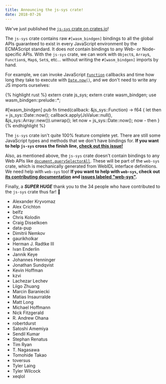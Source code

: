 ```yaml
---
title: Announcing the js-sys crate!
date: 2018-07-26
---
```


We've just published the [`js-sys` crate on crates.io][js-sys]!

The `js-sys` crate contains raw `#[wasm_bindgen]` bindings to all the global
APIs guaranteed to exist in every JavaScript environment by the ECMAScript
standard. It does *not* contain bindings to any Web- or Node-specific APIs. With
the `js-sys` crate, we can work with `Object`s, `Array`s, `Function`s, `Map`s,
`Set`s, etc... without writing the `#[wasm_bindgen]` imports by hand.

For example, we can invoke JavaScript [`Function`][mdn-function] callbacks and
time how long they take to execute with [`Date.now()`][mdn-date-now], and we
don't need to write any JS imports ourselves:

{% highlight rust %}
extern crate js_sys;
extern crate wasm_bindgen;
use wasm_bindgen::prelude::*;

#[wasm_bindgen]
pub fn timed(callback: &js_sys::Function) -> f64 {
    let then = js_sys::Date::now();
    callback.apply(JsValue::null(), &js_sys::Array::new()).unwrap();
    let now = js_sys::Date::now();
    now - then
}
{% endhighlight %}

The `js-sys` crate isn't quite 100% feature complete yet. There are still some
JavaScript types and methods that we don't have bindings for. **If you want to
help `js-sys` cross the finish line, [check out this issue!][issue]**

Also, as mentioned above, the `js-sys` crate doesn't contain bindings to any Web
APIs like [`document.querySelectorAll`][mdn-qsa]. These will be part of the
`web-sys` crate, which is mechanically generated from WebIDL interface
definitions. We need help with `web-sys` too! **If you want to help with
`web-sys`, check out [its contributing documentation][web-sys-contributing] and
[issues labeled "web-sys"][web-sys-issues].**

Finally, a ***SUPER HUGE*** thank you to the 34 people who have contributed to
the `js-sys` crate thus far! 💖

- Alexander Kryvomaz
- Alex Crichton
- belfz
- Chris Kolodin
- Craig Disselkoen
- data-pup
- Dimitrii Nemkov
- gaurikholkar
- Herman J. Radtke III
- Ivan Enderlin
- Jannik Keye
- Johannes Henninger
- Jonathan Sundqvist
- Kevin Hoffman
- kzvi
- Lachezar Lechev
- Liigo Zhuang
- Marcin Baraniecki
- Matias Insaurralde
- Matt Long
- Michael Hoffmann
- Nick Fitzgerald
- R. Andrew Ohana
- robertdurst
- Satoshi Amemiya
- Sendil Kumar
- Stephan Renatus
- Tim Ryan
- T. Nagasawa
- Tomohide Takao
- toversus
- Tyler Laing
- Tyler Wilcock
- xeqlol

[js-sys]: https://crates.io/crates/js-sys
[issue]: https://github.com/rustwasm/wasm-bindgen/issues/275
[mdn-function]: https://developer.mozilla.org/en-US/docs/Web/JavaScript/Reference/Global_Objects/Function
[mdn-qsa]: https://developer.mozilla.org/en-US/docs/Web/API/Document/querySelectorAll
[web-sys-contributing]: https://rustwasm.github.io/wasm-bindgen/web-sys.html
[web-sys-issues]: https://github.com/rustwasm/wasm-bindgen/issues?q=is%3Aissue+is%3Aopen+label%3Aweb-sys
[mdn-date-now]: https://developer.mozilla.org/en-US/docs/Web/JavaScript/Reference/Global_Objects/Date/now
